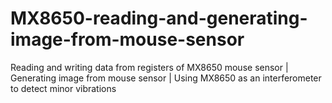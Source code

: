 # MX8650-reading-and-generating-image-from-mouse-sensor
Reading and writing data from registers of MX8650 mouse sensor | Generating image from mouse sensor | Using MX8650 as an interferometer to detect minor vibrations

